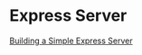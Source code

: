 # Express Server

[Building a Simple Express Server](https://www.javascripttutorial.net/nodejs-tutorial/simple-express-server/)